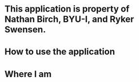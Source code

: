 # This application is property of Nathan Birch, BYU-I, and Ryker Swensen.

# How to use the application

# Where I am 

